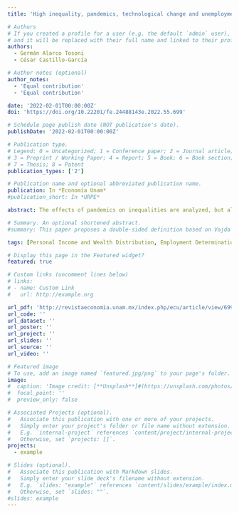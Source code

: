 ```yaml
---
title: 'High inequality, pandemics, technological change and unemployment: a review in times of Covid-19'

# Authors
# If you created a profile for a user (e.g. the default `admin` user), write the username (folder name) here
# and it will be replaced with their full name and linked to their profile.
authors:
  - Germán Alarco Tosoni
  - César Castillo-García

# Author notes (optional)
author_notes:
  - 'Equal contribution'
  - 'Equal contribution'

date: '2022-02-01T00:00:00Z'
doi: 'https://doi.org/10.22201/fe.24488143e.2022.55.699'

# Schedule page publish date (NOT publication's date).
publishDate: '2022-02-01T00:00:00Z'

# Publication type.
# Legend: 0 = Uncategorized; 1 = Conference paper; 2 = Journal article;
# 3 = Preprint / Working Paper; 4 = Report; 5 = Book; 6 = Book section;
# 7 = Thesis; 8 = Patent
publication_types: ['2']

# Publication name and optional abbreviated publication name.
publication: In *Economía Unam*
#publication_short: In *URPE*

abstract: The effects of pandemics on inequalities are analyzed, but also from inequalities as an explanatory element of the major negative impacts of pandemics. Also, the elements that explain the impacts of the high inequality in the economic, social and political areas are established. On the other hand, while optimistic and pessimistic views coexist about the impacts of technological change on the levels of employment and inequality, negative ones predominate. There are already some evidences that companies are investing in technology to adapt their production processes to protect themselves against current and future pandemics. the hypothesis that the covid-19 pandemic drives technological changes aggravating unemployment and high inequality is not rejected.

# Summary. An optional shortened abstract.
#summary: This paper proposes a double-sided definition based on Vajda (1976) and Paxton (1998) to understand fascism as a movement and an ideology. That #enables us to identify the Peruvian fascism by studying the actions and ideas of three intellectuals who sympathized with it, José de la Riva-Agüero, Raúl #Ferrero Rebagliatti, and Víctor Andrés Belaúnde. I argue that their discourse is a symbiosis between Peruvian authoritarian political tradition and European #fascisms. Even though these fascist intellectuals did not create a strong political movement, they incepted political concepts regarding social policy, the #government, the nation, the relations between State and the church, and anti-Marxism in public discussion. 

tags: [Personal Income and Wealth Distribution, Employment Determination, Wages]

# Display this page in the Featured widget?
featured: true

# Custom links (uncomment lines below)
# links:
# - name: Custom Link
#   url: http://example.org

url_pdf: 'http://revistaeconomia.unam.mx/index.php/ecu/article/view/699'
url_code: ''
url_dataset: ''
url_poster: ''
url_project: ''
url_slides: ''
url_source: ''
url_video: ''

# Featured image
# To use, add an image named `featured.jpg/png` to your page's folder.
image:
#  caption: 'Image credit: [**Unsplash**]#(https://unsplash.com/photos/pLCdAaMFLTE)'
#  focal_point: ''
#  preview_only: false

# Associated Projects (optional).
#   Associate this publication with one or more of your projects.
#   Simply enter your project's folder or file name without extension.
#   E.g. `internal-project` references `content/project/internal-project/index.md`.
#   Otherwise, set `projects: []`.
projects:
  - example

# Slides (optional).
#   Associate this publication with Markdown slides.
#   Simply enter your slide deck's filename without extension.
#   E.g. `slides: "example"` references `content/slides/example/index.md`.
#   Otherwise, set `slides: ""`.
#slides: example
---
```

